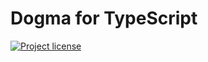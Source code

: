 # Dogma for TypeScript

[![Project license](https://img.shields.io/badge/license-Public%20Domain-blue.svg)](https://unlicense.org)
